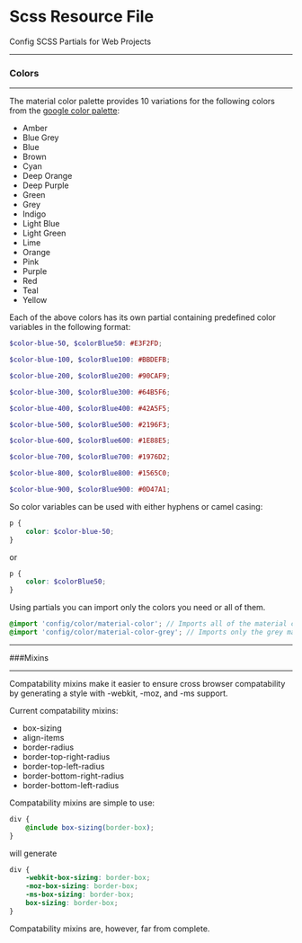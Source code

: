 # Scss Resource File

Config SCSS Partials for Web Projects

---

### Colors

---

The material color palette provides 10 variations for the following colors from the [google color palette](https://www.google.com/design/spec/style/color.html#color-color-palette):

- Amber
- Blue Grey
- Blue
- Brown
- Cyan
- Deep Orange
- Deep Purple
- Green
- Grey
- Indigo
- Light Blue
- Light Green
- Lime
- Orange
- Pink
- Purple
- Red
- Teal
- Yellow

Each of the above colors has its own partial containing predefined color variables in the following format:

```scss
$color-blue-50, $colorBlue50: #E3F2FD;

$color-blue-100, $colorBlue100: #BBDEFB;

$color-blue-200, $colorBlue200: #90CAF9;

$color-blue-300, $colorBlue300: #64B5F6;

$color-blue-400, $colorBlue400: #42A5F5;

$color-blue-500, $colorBlue500: #2196F3;

$color-blue-600, $colorBlue600: #1E88E5;

$color-blue-700, $colorBlue700: #1976D2;

$color-blue-800, $colorBlue800: #1565C0;

$color-blue-900, $colorBlue900: #0D47A1;
```

So color variables can be used with either hyphens or camel casing:

```scss
p {
	color: $color-blue-50;
}
```

or

```scss
p {
	color: $colorBlue50;
}
```

Using partials you can import only the colors you need or all of them.

```scss
@import 'config/color/material-color'; // Imports all of the material colors
@import 'config/color/material-color-grey'; // Imports only the grey material colors
```

---

###Mixins

---

Compatability mixins make it easier to ensure cross browser compatability by generating a style with -webkit, -moz, and -ms support.

Current compatability mixins:

- box-sizing
- align-items
- border-radius
- border-top-right-radius
- border-top-left-radius
- border-bottom-right-radius
- border-bottom-left-radius

Compatability mixins are simple to use:

```scss
div {
	@include box-sizing(border-box);
}
```

will generate

```css
div {
	-webkit-box-sizing: border-box;
	-moz-box-sizing: border-box;
	-ms-box-sizing: border-box;
	box-sizing: border-box;
}
```

Compatability mixins are, however, far from complete.